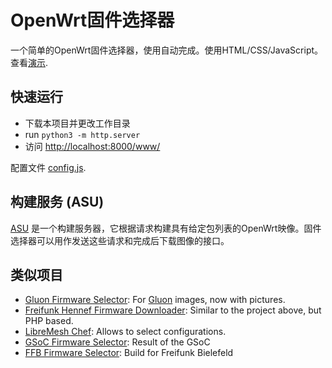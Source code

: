 # OpenWrt固件选择器

一个简单的OpenWrt固件选择器，使用自动完成。使用HTML/CSS/JavaScript。
查看[演示](https://firmware-selector.wqyblog.cn).

## 快速运行

* 下载本项目并更改工作目录
* run `python3 -m http.server`
* 访问 [http://localhost:8000/www/](http://localhost:8000/www/)

配置文件 [config.js](www/config.js).

## 构建服务 (ASU)

[ASU](https://github.com/Wuqiyang312/asu-wqyblog-cn) 是一个构建服务器，它根据请求构建具有给定包列表的OpenWrt映像。固件选择器可以用作发送这些请求和完成后下载图像的接口。

## 类似项目

- [Gluon Firmware Selector](https://github.com/freifunk-darmstadt/gluon-firmware-selector): For [Gluon](https://github.com/freifunk-gluon/) images, now with pictures.
- [Freifunk Hennef Firmware Downloader](https://github.com/Freifunk-Hennef/ffhef-fw-dl): Similar to the project above, but PHP based.
- [LibreMesh Chef](https://github.com/libremesh/chef/): Allows to select configurations.
- [GSoC Firmware Selector](https://github.com/sudhanshu16/openwrt-firmware-selector/): Result of the GSoC
- [FFB Firmware Selector](https://github.com/freifunk-bielefeld/firmware-selector): Build for Freifunk Bielefeld
